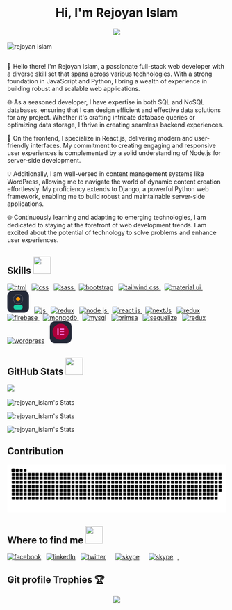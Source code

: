 <h1 align="center">Hi, I'm Rejoyan Islam</h1>

<p align="center">
  <a href="https://git.io/typing-svg"><img src="https://readme-typing-svg.herokuapp.com/?font=Fira+Code&pause=200&random=false&lines=Quick%20Learner;Friendly;Dedicated&width=160"></a>
</p>

<p align="left"> <img src="https://komarev.com/ghpvc/?username=md-rejoyan-islam" &label=Profile%20views&color=0e75b6&style=flat" alt="rejoyan islam" /> </p>

##

👋 Hello there! I'm Rejoyan Islam, a passionate full-stack web developer with a diverse skill set that spans across various technologies. With a strong foundation in JavaScript and Python, I bring a wealth of experience in building robust and scalable web applications.

🌐 As a seasoned developer, I have expertise in both SQL and NoSQL databases, ensuring that I can design efficient and effective data solutions for any project. Whether it's crafting intricate database queries or optimizing data storage, I thrive in creating seamless backend experiences.

🚀 On the frontend, I specialize in React.js, delivering modern and user-friendly interfaces. My commitment to creating engaging and responsive user experiences is complemented by a solid understanding of Node.js for server-side development.

💡 Additionally, I am well-versed in content management systems like WordPress, allowing me to navigate the world of dynamic content creation effortlessly. My proficiency extends to Django, a powerful Python web framework, enabling me to build robust and maintainable server-side applications.

🌐 Continuously learning and adapting to emerging technologies, I am dedicated to staying at the forefront of web development trends. I am excited about the potential of technology to solve problems and enhance user experiences.

## Skills <img src = "https://media2.giphy.com/media/QssGEmpkyEOhBCb7e1/giphy.gif?cid=ecf05e47a0n3gi1bfqntqmob8g9aid1oyj2wr3ds3mg700bl&rid=giphy.gif" width="40px" height="40px">

<p align="left">
      <a href="https://www.w3.org/html/"><img src='https://skillicons.dev/icons?i=html'    alt='html' title='HTML'/></a> &nbsp;
      <a href="https://www.w3.org/Style/CSS/"> <img src="https://skillicons.dev/icons?i=css"   alt='css'    title='CSS' /></a> &nbsp;
      <a href="https://sass-lang.com/"><img src="https://skillicons.dev/icons?i=sass"      alt='sass' title='SASS'/> </a> &nbsp;
      <a href="https://getbootstrap.com/"> <img src="https://skillicons.dev/icons?i=bootstrap"      alt='bootstrap' title='BootStrap' /></a> &nbsp;
      <a href="https://tailwindcss.com/"><img src="https://skillicons.dev/icons?i=tailwind"      alt='tailwind css' title='Tailwind CSS'/> </a> &nbsp;
      <a href="https://mui.com/"><img src="https://skillicons.dev/icons?i=materialui"      alt='material ui' title='Material UI' /> </a> &nbsp;
      <a href="https://daisyui.com/"> <img src="./images/daisyui.png" width="50px"     alt='daisyui' title='DaisyUI'/></a> &nbsp;
      <a href="https://developer.mozilla.org/en-US/docs/Web/JavaScript"><img src="https://skillicons.dev/icons?i=js"      alt='js' title='JavaScript'/> </a> &nbsp;
      <a href="https://www.typescriptlang.org/"> <img src="https://skillicons.dev/icons?i=ts"      alt='redux' title='TypeScript'/></a> &nbsp;
      <a href="https://nodejs.org/en/"><img src="https://skillicons.dev/icons?i=nodejs"      alt='node js' title='Node JS'/> </a> &nbsp;
      <a href="https://react.dev/"><img src="https://skillicons.dev/icons?i=react"      alt='react js' title='React JS' /> </a> &nbsp;
      <a href="https://nextjs.org/"> <img src="https://skillicons.dev/icons?i=nextjs"      alt='nextJs' title='NextJS'/></a> &nbsp;
      <a href="https://redux.js.org/"> <img src="https://skillicons.dev/icons?i=redux"      alt='redux' title='Redux'/></a> &nbsp;
      <a href="https://firebase.google.com/"><img src="https://skillicons.dev/icons?i=firebase"      alt='firebase' title='Firebase' /> </a> &nbsp;
      <a href="https://www.mongodb.com/"><img src="https://skillicons.dev/icons?i=mongodb"      alt='mongodb' title='MongoDB'/> </a> &nbsp;
      <a href="https://www.mysql.com/"> <img src="https://skillicons.dev/icons?i=mysql"      alt='mysql' title='MySQL'/></a> &nbsp;
      <a href="https://www.prisma.io/"> <img src="https://skillicons.dev/icons?i=prisma"      alt='primsa' title='Prisma'/></a> &nbsp;
      <a href="https://sequelize.org/"> <img src="https://skillicons.dev/icons?i=sequelize"      alt='sequelize' title='Sequelize'/></a> &nbsp;
<!--       <a href="https://socket.io/"> <img src="./images/socketIo.png"   width="50px"   alt='socketio' title='SocketIO'/></a> &nbsp;
      <a href="https://webrtc.org/"> <img src="./images/webrtc.png"   width="50px"   alt='webrtc' title='WebRTC'/></a> &nbsp; -->
      <a href="https://www.python.org/"> <img src="https://skillicons.dev/icons?i=python"      alt='redux' title='Python'/></a> &nbsp;
   <!--   <a href="https://www.djangoproject.com/"> <img src="https://skillicons.dev/icons?i=django"      alt='django' title='Django'/></a> &nbsp; -->
<!--       <a href="https://www.docker.com/"> <img src="https://skillicons.dev/icons?i=docker"      alt='docker' title='Docker'/></a> &nbsp; -->
      <a href="https://wordpress.org"> <img src="https://skillicons.dev/icons?i=wordpress"      alt='wordpress' title='WordPress'/></a> &nbsp;
      <a href="https://elementor.com/"> <img src="./images/elementor.png" width="50px"     alt='elementor' title='Elementor'/></a> &nbsp;

</p>

## GitHub Stats <img src='https://media1.giphy.com/media/du3J3cXyzhj75IOgvA/giphy.gif?cid=ecf05e47x2g034i9pzwtzzsd3xgg2w9nr94t4tflbbgo3008&rid=giphy.gif' width="40px" height="40px">

![](http://github-profile-summary-cards.vercel.app/api/cards/profile-details?username=md-rejoyan-islam&theme=aura)

![rejoyan_islam's Stats](https://github-readme-stats.vercel.app/api/top-langs?username=md-rejoyan-islam&show_icons=true&locale=en&layout=compact&theme=aura&border_color=15141b)

![rejoyan_islam's Stats](https://github-readme-stats.vercel.app/api?username=md-rejoyan-islam&show_icons=true&locale=en&theme=aura&border_color=15141b)

![rejoyan_islam's Stats](https://github-readme-streak-stats.herokuapp.com/?user=md-rejoyan-islam&theme=aura&border=15141b)


## Contribution 
<picture>
  <source media="(prefers-color-scheme: dark)" srcset="https://raw.githubusercontent.com/platane/platane/output/github-contribution-grid-snake-dark.svg">
  <source media="(prefers-color-scheme: light)" srcset="https://raw.githubusercontent.com/platane/platane/output/github-contribution-grid-snake.svg">
  <img alt="github contribution grid snake animation" src="https://raw.githubusercontent.com/platane/platane/output/github-contribution-grid-snake.svg">
</picture>

## Where to find me <img src = "https://media2.giphy.com/media/al7grkbrCChTAPEfyh/giphy.gif?cid=ecf05e47a0n3gi1bfqntqmob8g9aid1oyj2wr3ds3mg700bl&rid=giphy.gif" width="40px" height="40px">

<p align="left">
<a href="https://www.facebook.com/md.rej0yan.islam"><img src="https://img.shields.io/badge/facebook-0866ff?style=flat-square&logo=facebook&logoColor=white"    height="25px" alt="facebook" title="Facebook"></a> &nbsp;
<a href="https://www.linkedin.com/in/md-rejoyan-islam/"><img src="https://img.shields.io/badge/linkedIn-0077b5?style=flat-square&logo=linkedin&logoColor=white"   height="25px" alt="linkedIn" title="LinkedIn"></a> &nbsp;
<a href="https://twitter.com/md_rejoyanislam"><img src="https://img.shields.io/badge/twitter-1d9bf0?style=flat-square&logo=twitter&logoColor=white" style="padding-right: 10px;display:inline;" height="25px" alt="twitter" title="Twitter"></a> &nbsp;
<a href="https://join.skype.com/invite/puxgViZihWnh"><img src="https://img.shields.io/badge/skype-0098d5?style=flat-square&logo=skype&logoColor=white" style="padding-right: 10px;display:inline;"  height="25px" alt="skype" title="Skype"></a> &nbsp;
<a href="https://discord.com/users/788296371991478312"><img src="https://img.shields.io/badge/discord-5562ea?style=flat-square&logo=discord&logoColor=white" style="padding-right: 10px;display:inline;"  height="25px" alt="skype" title="Discord"> </a> &nbsp;
</p>

<!--![Snake animation](https://github.com/md-rejoyan-islam/md-rejoyan-islam/blob/output/github-contribution-grid-snake.svg)-->

## Git profile Trophies :trophy:

<p align="center"><img src="https://github-profile-trophy.vercel.app/?username=md-rejoyan-islam"/> </p>
